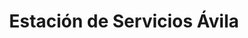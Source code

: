 ---
title: "Estación de Servicios Ávila"
url: /caracas/estacion-de-servicios-avila/
shop: Lebensmittel
---